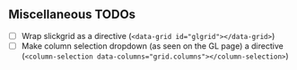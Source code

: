 Miscellaneous TODOs
------------------

- [ ] Wrap slickgrid as a directive (`<data-grid id="glgrid"></data-grid>`)
- [ ] Make column selection dropdown (as seen on the GL page) a directive (`<column-selection data-columns="grid.columns"></column-selection>`)
